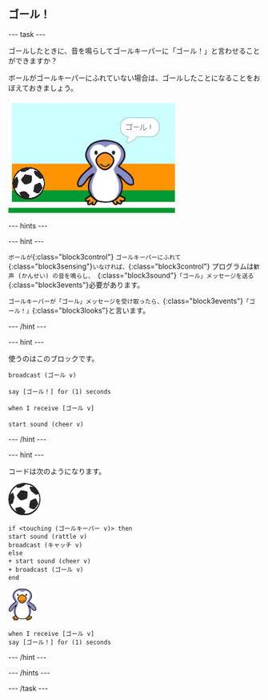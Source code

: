 ## ゴール！

--- task ---

ゴールしたときに、音を鳴らしてゴールキーパーに「ゴール！」と言わせることができますか？

ボールがゴールキーパーにふれていない場合は、ゴールしたことになることをおぼえておきましょう。

![スクリーンショット](images/goalie-goal-test.png)

--- hints ---


--- hint ---

`ボールが`{:class="block3control"} `ゴールキーパーにふれて`{:class="block3sensing"}`いなければ、`{:class="block3control"} プログラムは`歓声 (かんせい) の音を鳴らし、 `{:class="block3sound"}`「ゴール」メッセージを送る`{:class="block3events"}必要があります。

`ゴールキーパーが「ゴール」メッセージを受け取ったら、`{:class="block3events"}`「ゴール！」`{:class="block3looks"}と言います。

--- /hint ---

--- hint ---

使うのはこのブロックです。

```blocks3
broadcast (ゴール v)

say [ゴール！] for (1) seconds

when I receive [ゴール v]

start sound (cheer v)
```

--- /hint ---

--- hint ---

コードは次のようになります。

![ボールのスプライト](images/football-sprite.png)

```blocks3
if <touching (ゴールキーパー v)> then
start sound (rattle v)
broadcast (キャッチ v)
else
+ start sound (cheer v)
+ broadcast (ゴール v)
end
```

![ゴールキーパーのスプライト](images/goalie-sprite.png)

```blocks3
when I receive [ゴール v]
say [ゴール！] for (1) seconds
```

--- /hint ---



--- /hints ---


--- /task ---

